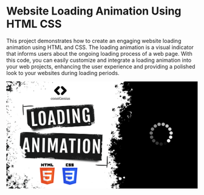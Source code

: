 # Website Loading Animation Using HTML CSS

This project demonstrates how to create an engaging website loading animation using HTML and CSS. The loading animation is a visual indicator that informs users about the ongoing loading process of a web page. With this code, you can easily customize and integrate a loading animation into your web projects, enhancing the user experience and providing a polished look to your websites during loading periods.

![Website Loading Animation](Loader.png)